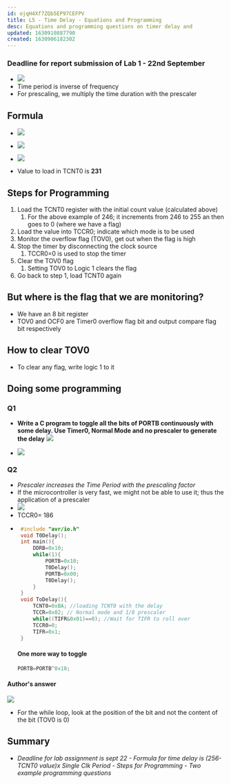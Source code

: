 ```yaml
---
id: ojqH4Xf7ZQb5EP97CEFPV
title: L5 - Time Delay - Equations and Programming
desc: Equations and programming questions on timer delay and
updated: 1630910887790
created: 1630906182302
---
```



### Deadline for report submission of Lab 1 - 22nd September

- ![](/assets/images/2021-09-06-11-07-17.png)
- Time period is inverse of frequency
- For prescaling, we multiply the time duration with the prescaler

## Formula

- ![](/assets/images/2021-09-06-11-10-28.png)

- ![](/assets/images/2021-09-06-11-10-39.png)

- ![](/assets/images/2021-09-06-11-13-31.png)
- Value to load in TCNT0 is **231**

## Steps for Programming

1. Load the TCNT0 register with the initial count value (calculated above)
   1. For the above example of 246; it increments from 246 to 255 an then goes to 0 (where we have a flag)
2. Load the value into TCCR0; indicate which mode is to be used
3. Monitor the overflow flag (TOV0), get out when the flag is high
4. Stop the timer by disconnecting the clock source
   1. TCCR0=0 is used to stop the timer
5. Clear the TOV0 flag
   1. Setting TOV0 to Logic 1 clears the flag
6. Go back to step 1, load TCNT0 again

## But where is the flag that we are monitoring?

- We have an 8 bit register
- TOV0 and OCF0 are Timer0 overflow flag bit and output compare flag bit respectively

## How to clear TOV0

- To clear any flag, write logic 1 to it

## Doing some programming

### Q1

- **Write a C program to toggle all the bits of PORTB continuously with some delay. Use Timer0, Normal Mode and no prescaler to generate the delay**
  ![](/assets/images/2021-09-06-11-36-46.png)

- ![](/assets/images/2021-09-06-11-39-09.png)

### Q2

- _Prescaler increases the Time Period with the prescaling factor_
- If the microcontroller is very fast, we might not be able to use it; thus the application of a prescaler
- ![](/assets/images/2021-09-06-11-40-28.png)
- TCCR0= 186
- ```c
   #include "avr/io.h"
   void T0Delay();
   int main(){
       DDRB=0x10;
       while(1){
           PORTB=0x10;
           T0Delay();
           PORTB=0x00;
           T0Delay();
       }
   }
   void ToDelay(){
       TCNT0=0xBA; //loading TCNT0 with the delay
       TCCR=0x02; // Normal mode and 1/8 prescaler
       while((TIFR&0x01)==0); //Wait for TIFR to roll over
       TCCR0=0;
       TIFR=0x1;
   }
  ```
  #### One more way to toggle
  ```c
  PORTB=PORTB^0x10;
  ```

#### Author's answer
![](/assets/images/2021-09-06-12-10-06.png)
* For the while loop, look at the position of the bit and not the content of the bit (TOV0 is 0)

## Summary 
* _Deadline for lab assignment is sept 22 - Formula for time delay is (256-TCNT0 value)x Single Clk Period - Steps for Programming - Two example programming questions_
